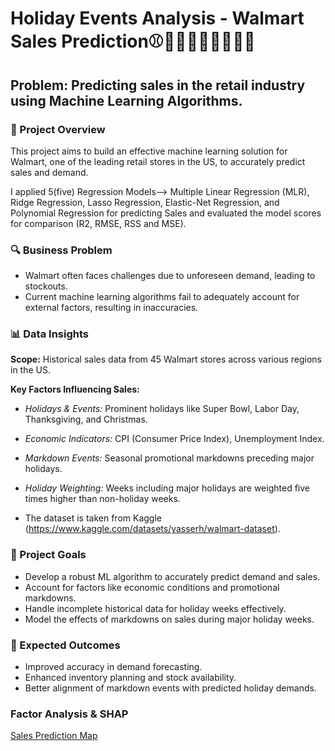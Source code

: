 # Holiday Events Analysis - Walmart Sales Prediction⚾👷🏻‍♀👷🏻‍♂🦃🎄

## Problem: Predicting sales in the retail industry using Machine Learning Algorithms.

### 📌 Project Overview
This project aims to build an effective machine learning solution for Walmart, one of the leading retail stores in the US, to accurately predict sales and demand.

I applied 5(five) Regression Models--> Multiple Linear Regression (MLR), Ridge Regression, Lasso Regression, Elastic-Net Regression, and Polynomial Regression for predicting Sales and evaluated the model scores for comparison (R2, RMSE, RSS and MSE).

### 🔍 Business Problem

* Walmart often faces challenges due to unforeseen demand, leading to stockouts.
* Current machine learning algorithms fail to adequately account for external factors, resulting in inaccuracies.

### 📊 Data Insights

**Scope:** Historical sales data from 45 Walmart stores across various regions in the US.

**Key Factors Influencing Sales:**

* *Holidays & Events:* Prominent holidays like Super Bowl, Labor Day, Thanksgiving, and Christmas.

* *Economic Indicators:* CPI (Consumer Price Index), Unemployment Index.

* *Markdown Events:* Seasonal promotional markdowns preceding major holidays.

* *Holiday Weighting:* Weeks including major holidays are weighted five times higher than non-holiday weeks.

* The dataset is taken from Kaggle (https://www.kaggle.com/datasets/yasserh/walmart-dataset).

### 🚀 Project Goals

* Develop a robust ML algorithm to accurately predict demand and sales.
* Account for factors like economic conditions and promotional markdowns.
* Handle incomplete historical data for holiday weeks effectively.
* Model the effects of markdowns on sales during major holiday weeks.

### 🌟 Expected Outcomes

* Improved accuracy in demand forecasting.
* Enhanced inventory planning and stock availability.
* Better alignment of markdown events with predicted holiday demands.

### Factor Analysis & SHAP


[Sales Prediction Map](main/sales_prediction_map.html)







